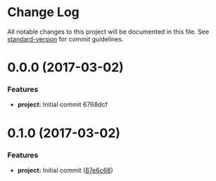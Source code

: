 # Change Log

All notable changes to this project will be documented in this file. See [standard-version](https://github.com/conventional-changelog/standard-version) for commit guidelines.

<a name="0.0.0"></a>
# 0.0.0 (2017-03-02)


### Features

* **project:** Initial commit 6768dcf



<a name="0.1.0"></a>
# 0.1.0 (2017-03-02)


### Features

* **project:** Initial commit ([87e6c68](https://github.com/rand0me/webpack2-boilerplate/commit/87e6c68))
